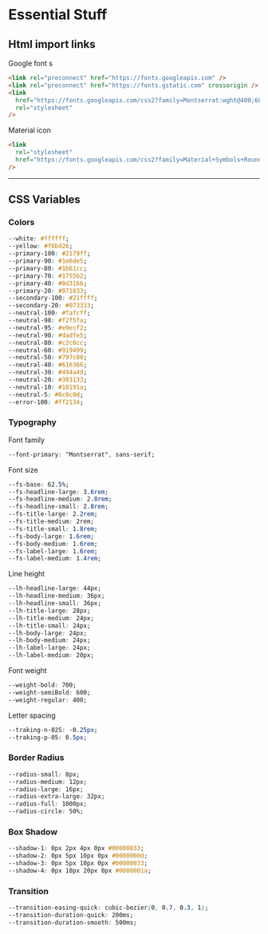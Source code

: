 # Essential Stuff

## Html import links

Google font
s

```html
<link rel="preconnect" href="https://fonts.googleapis.com" />
<link rel="preconnect" href="https://fonts.gstatic.com" crossorigin />
<link
  href="https://fonts.googleapis.com/css2?family=Montserrat:wght@400;600;700&display=swap"
  rel="stylesheet"
/>
```

Material icon

```html
<link
  rel="stylesheet"
  href="https://fonts.googleapis.com/css2?family=Material+Symbols+Rounded:opsz,wght,FILL,GRAD@24,400,0..1,0"
/>
```

---

## CSS Variables

### Colors

```css
--white: #ffffff;
--yellow: #f6bd26;
--primary-100: #2179ff;
--primary-90: #1e6de5;
--primary-80: #1b61cc;
--primary-70: #1755b2;
--primary-40: #0d3166;
--primary-20: #071833;
--secondary-100: #21ffff;
--secondary-20: #073333;
--neutral-100: #fafcff;
--neutral-98: #f2f5fa;
--neutral-95: #e9ecf2;
--neutral-90: #dadfe5;
--neutral-80: #c2c6cc;
--neutral-60: #919499;
--neutral-50: #797c80;
--neutral-40: #616366;
--neutral-30: #494a4d;
--neutral-20: #303133;
--neutral-10: #18191a;
--neutral-5: #0c0c0d;
--error-100: #ff2134;
```

### Typography

Font family

```css
--font-primary: "Montserrat", sans-serif;
```

Font size

```css
--fs-base: 62.5%;
--fs-headline-large: 3.6rem;
--fs-headline-medium: 2.8rem;
--fs-headline-small: 2.8rem;
--fs-title-large: 2.2rem;
--fs-title-medium: 2rem;
--fs-title-small: 1.8rem;
--fs-body-large: 1.6rem;
--fs-body-medium: 1.6rem;
--fs-label-large: 1.6rem;
--fs-label-medium: 1.4rem;
```

Line height

```css
--lh-headline-large: 44px;
--lh-headline-medium: 36px;
--lh-headline-small: 36px;
--lh-title-large: 28px;
--lh-title-medium: 24px;
--lh-title-small: 24px;
--lh-body-large: 24px;
--lh-body-medium: 24px;
--lh-label-large: 24px;
--lh-label-medium: 20px;
```

Font weight

```css
--weight-bold: 700;
--weight-semiBold: 600;
--weight-regular: 400;
```

Letter spacing

```css
--traking-n-025: -0.25px;
--traking-p-05: 0.5px;
```

### Border Radius

```css
--radius-small: 8px;
--radius-medium: 12px;
--radius-large: 16px;
--radius-extra-large: 32px;
--radius-full: 1000px;
--radius-circle: 50%;
```

### Box Shadow

```css
--shadow-1: 0px 2px 4px 0px #00000033;
--shadow-2: 0px 5px 10px 0px #0000000d;
--shadow-3: 0px 5px 10px 0px #00000033;
--shadow-4: 0px 10px 20px 0px #0000001a;
```

### Transition

```css
--transition-easing-quick: cubic-bezier(0, 0.7, 0.3, 1);
--transition-duration-quick: 200ms;
--transition-duration-smooth: 500ms;
```
